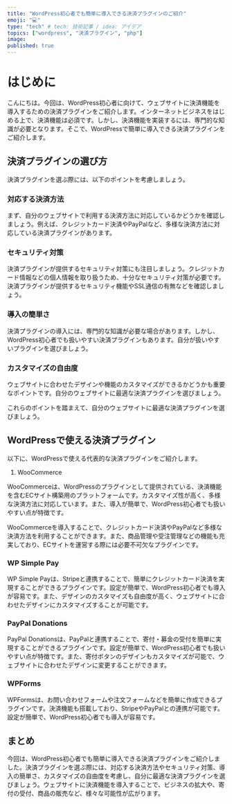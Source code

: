 ```yaml
---
title: "WordPress初心者でも簡単に導入できる決済プラグインのご紹介"
emoji: "💻"
type: "tech" # tech: 技術記事 / idea: アイデア
topics: ["wordpress", "決済プラグイン", "php"]
image: 
published: true
---
```


# はじめに
こんにちは。今回は、WordPress初心者に向けて、ウェブサイトに決済機能を導入するための決済プラグインをご紹介します。インターネットビジネスをはじめる上で、決済機能は必須です。しかし、決済機能を実装するには、専門的な知識が必要となります。そこで、WordPressで簡単に導入できる決済プラグインをご紹介します。

## 決済プラグインの選び方

決済プラグインを選ぶ際には、以下のポイントを考慮しましょう。

### 対応する決済方法

まず、自分のウェブサイトで利用する決済方法に対応しているかどうかを確認しましょう。例えば、クレジットカード決済やPayPalなど、多様な決済方法に対応している決済プラグインがあります。

### セキュリティ対策

決済プラグインが提供するセキュリティ対策にも注目しましょう。クレジットカード情報などの個人情報を取り扱うため、十分なセキュリティ対策が必要です。決済プラグインが提供するセキュリティ機能やSSL通信の有無などを確認しましょう。

### 導入の簡単さ

決済プラグインの導入には、専門的な知識が必要な場合があります。しかし、WordPress初心者でも扱いやすい決済プラグインもあります。自分が扱いやすいプラグインを選びましょう。

### カスタマイズの自由度

ウェブサイトに合わせたデザインや機能のカスタマイズができるかどうかも重要なポイントです。自分のウェブサイトに最適な決済プラグインを選びましょう。

これらのポイントを踏まえて、自分のウェブサイトに最適な決済プラグインを選びましょう。

## WordPressで使える決済プラグイン

以下に、WordPressで使える代表的な決済プラグインをご紹介します。

1. WooCommerce

WooCommerceは、WordPressのプラグインとして提供されている、決済機能を含むECサイト構築用のプラットフォームです。カスタマイズ性が高く、多様な決済方法に対応しています。また、導入が簡単で、WordPress初心者でも扱いやすい点が特徴です。

WooCommerceを導入することで、クレジットカード決済やPayPalなど多様な決済方法を利用することができます。また、商品管理や受注管理などの機能も充実しており、ECサイトを運営する際には必要不可欠なプラグインです。

### WP Simple Pay

WP Simple Payは、Stripeと連携することで、簡単にクレジットカード決済を実現することができるプラグインです。設定が簡単で、WordPress初心者でも導入が容易です。また、デザインのカスタマイズも自由度が高く、ウェブサイトに合わせたデザインにカスタマイズすることが可能です。

### PayPal Donations

PayPal Donationsは、PayPalと連携することで、寄付・募金の受付を簡単に実現することができるプラグインです。設定が簡単で、WordPress初心者でも扱いやすい点が特徴です。また、寄付ボタンのデザインもカスタマイズが可能で、ウェブサイトに合わせたデザインに変更することができます。

### WPForms

WPFormsは、お問い合わせフォームや注文フォームなどを簡単に作成できるプラグインです。決済機能も搭載しており、StripeやPayPalとの連携が可能です。設定が簡単で、WordPress初心者でも導入が容易です。

## まとめ

今回は、WordPress初心者でも簡単に導入できる決済プラグインをご紹介しました。決済プラグインを選ぶ際には、対応する決済方法やセキュリティ対策、導入の簡単さ、カスタマイズの自由度を考慮し、自分に最適な決済プラグインを選びましょう。ウェブサイトに決済機能を導入することで、ビジネスの拡大や、寄付の受付、商品の販売など、様々な可能性が広がります。
